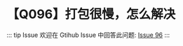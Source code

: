 # 【Q096】打包很慢，怎么解决


::: tip Issue
欢迎在 Gtihub Issue 中回答此问题: [Issue 96](https://github.com/kangyana/daily-question/issues/96)
:::

